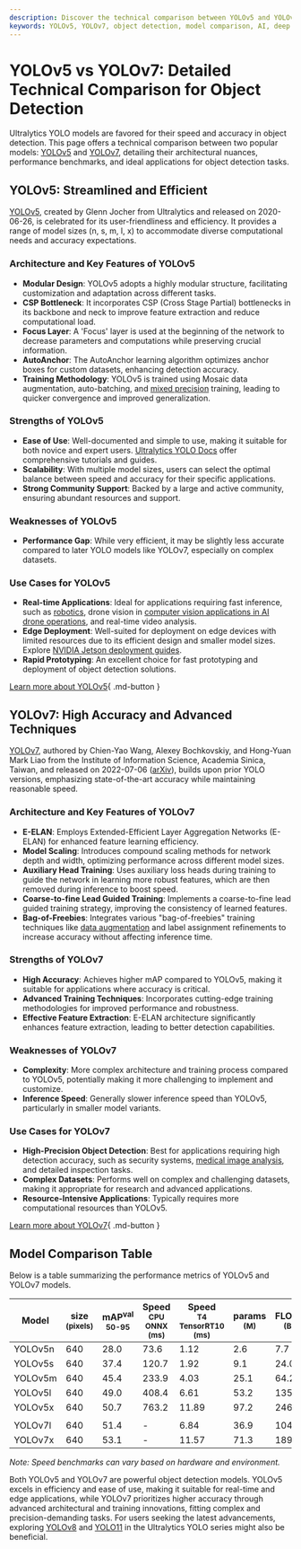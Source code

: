 ```yaml
---
description: Discover the technical comparison between YOLOv5 and YOLOv7, covering architectures, benchmarks, strengths, and ideal use cases for object detection.
keywords: YOLOv5, YOLOv7, object detection, model comparison, AI, deep learning, computer vision, benchmarks, accuracy, inference speed, Ultralytics
---
```


# YOLOv5 vs YOLOv7: Detailed Technical Comparison for Object Detection

Ultralytics YOLO models are favored for their speed and accuracy in object detection. This page offers a technical comparison between two popular models: [YOLOv5](https://github.com/ultralytics/yolov5) and [YOLOv7](https://github.com/WongKinYiu/yolov7), detailing their architectural nuances, performance benchmarks, and ideal applications for object detection tasks.

<script async src="https://cdn.jsdelivr.net/npm/chart.js@3.9.1/dist/chart.min.js"></script>
<script defer src="../../javascript/benchmark.js"></script>

<canvas id="modelComparisonChart" width="1024" height="400" active-models='["YOLOv5", "YOLOv7"]'></canvas>

## YOLOv5: Streamlined and Efficient

[YOLOv5](https://github.com/ultralytics/yolov5), created by Glenn Jocher from Ultralytics and released on 2020-06-26, is celebrated for its user-friendliness and efficiency. It provides a range of model sizes (n, s, m, l, x) to accommodate diverse computational needs and accuracy expectations.

### Architecture and Key Features of YOLOv5

- **Modular Design**: YOLOv5 adopts a highly modular structure, facilitating customization and adaptation across different tasks.
- **CSP Bottleneck**: It incorporates CSP (Cross Stage Partial) bottlenecks in its backbone and neck to improve feature extraction and reduce computational load.
- **Focus Layer**: A 'Focus' layer is used at the beginning of the network to decrease parameters and computations while preserving crucial information.
- **AutoAnchor**: The AutoAnchor learning algorithm optimizes anchor boxes for custom datasets, enhancing detection accuracy.
- **Training Methodology**: YOLOv5 is trained using Mosaic data augmentation, auto-batching, and [mixed precision](https://www.ultralytics.com/glossary/mixed-precision) training, leading to quicker convergence and improved generalization.

### Strengths of YOLOv5

- **Ease of Use**: Well-documented and simple to use, making it suitable for both novice and expert users. [Ultralytics YOLO Docs](https://docs.ultralytics.com/guides/) offer comprehensive tutorials and guides.
- **Scalability**: With multiple model sizes, users can select the optimal balance between speed and accuracy for their specific applications.
- **Strong Community Support**: Backed by a large and active community, ensuring abundant resources and support.

### Weaknesses of YOLOv5

- **Performance Gap**: While very efficient, it may be slightly less accurate compared to later YOLO models like YOLOv7, especially on complex datasets.

### Use Cases for YOLOv5

- **Real-time Applications**: Ideal for applications requiring fast inference, such as [robotics](https://www.ultralytics.com/glossary/robotics), drone vision in [computer vision applications in AI drone operations](https://www.ultralytics.com/blog/computer-vision-applications-ai-drone-uav-operations), and real-time video analysis.
- **Edge Deployment**: Well-suited for deployment on edge devices with limited resources due to its efficient design and smaller model sizes. Explore [NVIDIA Jetson deployment guides](https://docs.ultralytics.com/guides/nvidia-jetson/).
- **Rapid Prototyping**: An excellent choice for fast prototyping and deployment of object detection solutions.

[Learn more about YOLOv5](https://docs.ultralytics.com/models/yolov5/){ .md-button }

## YOLOv7: High Accuracy and Advanced Techniques

[YOLOv7](https://github.com/WongKinYiu/yolov7), authored by Chien-Yao Wang, Alexey Bochkovskiy, and Hong-Yuan Mark Liao from the Institute of Information Science, Academia Sinica, Taiwan, and released on 2022-07-06 ([arXiv](https://arxiv.org/abs/2207.02696)), builds upon prior YOLO versions, emphasizing state-of-the-art accuracy while maintaining reasonable speed.

### Architecture and Key Features of YOLOv7

- **E-ELAN**: Employs Extended-Efficient Layer Aggregation Networks (E-ELAN) for enhanced feature learning efficiency.
- **Model Scaling**: Introduces compound scaling methods for network depth and width, optimizing performance across different model sizes.
- **Auxiliary Head Training**: Uses auxiliary loss heads during training to guide the network in learning more robust features, which are then removed during inference to boost speed.
- **Coarse-to-fine Lead Guided Training**: Implements a coarse-to-fine lead guided training strategy, improving the consistency of learned features.
- **Bag-of-Freebies**: Integrates various "bag-of-freebies" training techniques like [data augmentation](https://www.ultralytics.com/glossary/data-augmentation) and label assignment refinements to increase accuracy without affecting inference time.

### Strengths of YOLOv7

- **High Accuracy**: Achieves higher mAP compared to YOLOv5, making it suitable for applications where accuracy is critical.
- **Advanced Training Techniques**: Incorporates cutting-edge training methodologies for improved performance and robustness.
- **Effective Feature Extraction**: E-ELAN architecture significantly enhances feature extraction, leading to better detection capabilities.

### Weaknesses of YOLOv7

- **Complexity**: More complex architecture and training process compared to YOLOv5, potentially making it more challenging to implement and customize.
- **Inference Speed**: Generally slower inference speed than YOLOv5, particularly in smaller model variants.

### Use Cases for YOLOv7

- **High-Precision Object Detection**: Best for applications requiring high detection accuracy, such as security systems, [medical image analysis](https://www.ultralytics.com/glossary/medical-image-analysis), and detailed inspection tasks.
- **Complex Datasets**: Performs well on complex and challenging datasets, making it appropriate for research and advanced applications.
- **Resource-Intensive Applications**: Typically requires more computational resources than YOLOv5.

[Learn more about YOLOv7](https://docs.ultralytics.com/models/yolov7/){ .md-button }

## Model Comparison Table

Below is a table summarizing the performance metrics of YOLOv5 and YOLOv7 models.

| Model   | size<br><sup>(pixels) | mAP<sup>val<br>50-95 | Speed<br><sup>CPU ONNX<br>(ms) | Speed<br><sup>T4 TensorRT10<br>(ms) | params<br><sup>(M) | FLOPs<br><sup>(B) |
| ------- | --------------------- | -------------------- | ------------------------------ | ----------------------------------- | ------------------ | ----------------- |
| YOLOv5n | 640                   | 28.0                 | 73.6                           | 1.12                                | 2.6                | 7.7               |
| YOLOv5s | 640                   | 37.4                 | 120.7                          | 1.92                                | 9.1                | 24.0              |
| YOLOv5m | 640                   | 45.4                 | 233.9                          | 4.03                                | 25.1               | 64.2              |
| YOLOv5l | 640                   | 49.0                 | 408.4                          | 6.61                                | 53.2               | 135.0             |
| YOLOv5x | 640                   | 50.7                 | 763.2                          | 11.89                               | 97.2               | 246.4             |
|         |                       |                      |                                |                                     |                    |                   |
| YOLOv7l | 640                   | 51.4                 | -                              | 6.84                                | 36.9               | 104.7             |
| YOLOv7x | 640                   | 53.1                 | -                              | 11.57                               | 71.3               | 189.9             |

_Note: Speed benchmarks can vary based on hardware and environment._

Both YOLOv5 and YOLOv7 are powerful object detection models. YOLOv5 excels in efficiency and ease of use, making it suitable for real-time and edge applications, while YOLOv7 prioritizes higher accuracy through advanced architectural and training innovations, fitting complex and precision-demanding tasks. For users seeking the latest advancements, exploring [YOLOv8](https://docs.ultralytics.com/models/yolov8/) and [YOLO11](https://docs.ultralytics.com/models/yolo11/) in the Ultralytics YOLO series might also be beneficial.
